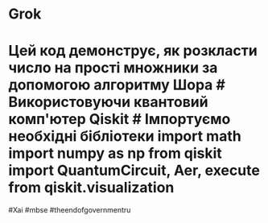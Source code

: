 # Grok
  # Цей код демонструє, як розкласти число на прості множники за допомогою алгоритму Шора # Використовуючи квантовий комп'ютер Qiskit  # Імпортуємо необхідні бібліотеки import math import numpy as np from qiskit import QuantumCircuit, Aer, execute from qiskit.visualization 
#Xai
#mbse
#theendofgovernmentru 
